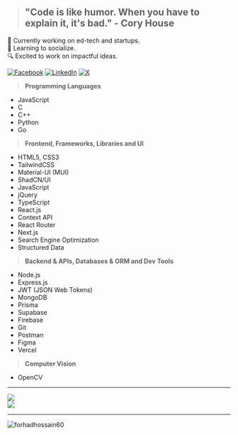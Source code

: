 > ## "Code is like humor. When you have to explain it, it's bad." - Cory House

<p>🔭 Currently working on ed-tech and startups.<br>🌿 Learning to socialize.<br>🔍 Excited to work on impactful ideas.</p>

[![Facebook](https://img.shields.io/badge/Facebook-%231877F2.svg?logo=Facebook&logoColor=white)](https://facebook.com/forhadhossain.me) [![LinkedIn](https://img.shields.io/badge/LinkedIn-%230077B5.svg?logo=linkedin&logoColor=white)](https://linkedin.com/in/mahrufforhad) [![X](https://img.shields.io/badge/X-black.svg?logo=X&logoColor=white)](https://x.com/mahrufforhad)

> <b>Programming Languages</b>
- JavaScript
- C
- C++
- Python
- Go

> <b>Frontend, Frameworks, Libraries and UI</b>
- HTML5, CSS3
- TailwindCSS
- Material-UI (MUI)
- ShadCN/UI
- JavaScript
- jQuery
- TypeScript
- React.js
- Context API
- React Router
- Next.js
- Search Engine Optimization
- Structured Data

> <b>Backend & APIs, Databases & ORM and Dev Tools</b>
- Node.js
- Express.js
- JWT (JSON Web Tokens)
- MongoDB
- Prisma
- Supabase
- Firebase
- Git
- Postman
- Figma
- Vercel

> <b>Computer Vision</b>
- OpenCV

---

![](https://github-readme-streak-stats.herokuapp.com/?user=mahrufforhad&theme=dark&hide_border=true)<br/>
![](https://github-readme-stats.vercel.app/api/top-langs/?username=mahrufforhad&theme=github_dark&hide_border=true&include_all_commits=true&count_private=true&layout=compact)

---
<p align="left"><img src="https://komarev.com/ghpvc/?username=forhadhossain60&label=Profile%20views&color=0bd074&style=flat" alt="forhadhossain60"/></p>
